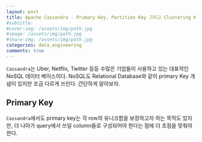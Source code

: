 ```yaml
---
layout: post
title: Apache Cassandra - Primary Key, Partition Key 그리고 Clustering Key
#subtitle: 
#cover-img: /assets/img/path.jpg
#image: /assets/img/path.jpg
#share-img: /assets/img/path.jpg
categories: data_engineering
comments: true
---
```


`Cassandra`는 Uber, Netflix, Twitter 등등 수많은 기업들이 사용하고 있는 대표적인 NoSQL 데이터 베이스이다. NoSQL도 Relational Database와 같이 primary Key 개념이 있지만 조금 다르게 쓰인다. 간단하게 알아보자.

## Primary Key

`Cassandra`에서도 primary key는 각 row의 유니크함을 보장하고자 하는 목적도 있지만, 더 나아가 query에서 쓰일 column들로 구성되어야 한다는 점에 더 초점을 맞춰야 한다.  
